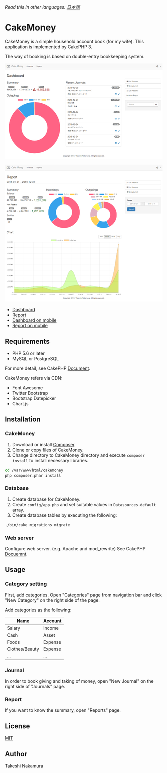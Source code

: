 *Read this in other languages: [日本語](README.ja.md)*

# CakeMoney

CakeMoney is a simple household account book (for my wife).
This application is implemented by CakePHP 3.

The way of booking is based on double-entry bookkeeping system.

![Dashboard](webroot/img/screenshots/dashboard-l-en-s.png)

![Report](webroot/img/screenshots/report-l-en-s.png)

* [Dashboard](webroot/img/screenshots/dashboard-l-en.png)
* [Report](webroot/img/screenshots/report-l-en.png)
* [Dashboard on mobile](webroot/img/screenshots/dashboard-s-en.png)
* [Report on mobile](webroot/img/screenshots/report-s-en.png)

## Requirements

* PHP 5.6 or later
* MySQL or PostgreSQL

For more detail, see CakePHP
[Document](https://book.cakephp.org/3.0/en/installation.html).

CakeMoney refers via CDN:
* Font Awesome
* Twitter Bootstrap
* Bootstrap Datepicker
* Chart.js

## Installation

### CakeMoney

1. Download or install [Composer](http://getcomposer.org/doc/00-intro.md).
2. Clone or copy files of CakeMoney.
3. Change directory to CakeMoney directory and
execute `composer install` to install necessary libraries.
```bash
cd /var/www/html/cakemoney
php composer.phar install
```

### Database

1. Create database for CakeMoney.
2. Create `config/app.php` and set suitable values in
`Datasources.default` array.
3. Create database tables by executing the following:
```bash
./bin/cake migrations migrate
```

### Web server

Configure web server. (e.g. Apache and mod_rewrite)
See CakePHP [Docuemnt](https://book.cakephp.org/3.0/en/installation.html#url-rewriting).

## Usage

### Category setting

First, add categories.
Open "Categories" page from navigation bar and click "New Category" on the
right side of the page.

Add categories as the following:

| Name           | Account |
|----------------|---------|
| Salary         | Income  |
| Cash           | Asset   |
| Foods          | Expense |
| Clothes/Beauty | Expense |
| ...            | ...     |

### Journal

In order to book giving and taking of money,
open "New Journal" on the right side of "Journals" page.

### Report

If you want to know the summary, open "Reports" page.

## License

[MIT](LICENSE)

## Author

Takeshi Nakamura
